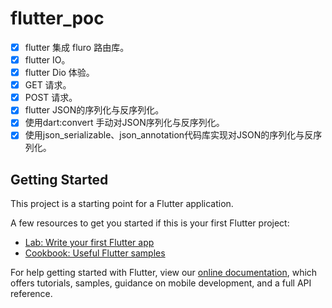 # flutter_poc

- [x]  flutter 集成 fluro 路由库。
- [x]  flutter IO。
- [x]  flutter Dio 体验。
  - [x] GET 请求。
  - [x] POST 请求。
- [x]  flutter JSON的序列化与反序列化。
  - [x] 使用dart:convert 手动对JSON序列化与反序列化。
  - [x] 使用json_serializable、json_annotation代码库实现对JSON的序列化与反序列化。

## Getting Started

This project is a starting point for a Flutter application.

A few resources to get you started if this is your first Flutter project:

- [Lab: Write your first Flutter app](https://flutter.dev/docs/get-started/codelab)
- [Cookbook: Useful Flutter samples](https://flutter.dev/docs/cookbook)

For help getting started with Flutter, view our 
[online documentation](https://flutter.dev/docs), which offers tutorials, 
samples, guidance on mobile development, and a full API reference.
